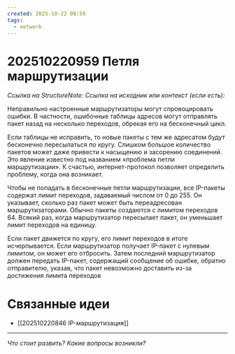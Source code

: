 ```yaml
---
created: 2025-10-22 09:59
tags:
  - network
---
```

# 202510220959 Петля маршрутизации

*Ссылка на StructureNote:*
*Ссылка на исходник или контекст (если есть):*

Неправильно настроенные маршрутизаторы могут спровоцировать ошибки. В частности, ошибочные таблицы адресов могут отправлять пакет назад на несколько переходов, обрекая его на бесконечный цикл.

Если таблицы не исправить, то новые пакеты с тем же адресатом будут бесконечно пересылаться по кругу. Слишком большое количество пакетов может даже привести к насыщению и засорению соединений. Это явление известно под названием «проблема петли маршрутизации». К счастью, интернет-протокол позволяет определить проблему, когда она возникает.

Чтобы не попадать в бесконечные петли маршрутизации, все IP-пакеты содержат лимит переходов‚ задаваемый числом от 0 до 255. Он указывает, сколько раз пакет может быть переадресован маршрутизаторами. Обычно пакеты создаются с лимитом переходов 64. Всякий раз, когда маршрутизатор пересылает пакет, он уменьшает лимит переходов на единицу.

Если пакет движется по кругу, его лимит переходов в итоге исчерпывается. Если маршрутизатор получает IP-пакет с нулевым лимитом, он может его отбросить. Затем последний маршрутизатор должен передать IP-пакет, содержащий сообщение об ошибке, обратно отправителю, указав, что пакет невозможно доставить из-за достижения лимита переходов

# Связанные идеи

- [[202510220846 IP-маршрутизация]]

---

*Что стоит развить? Какие вопросы возникли?*
